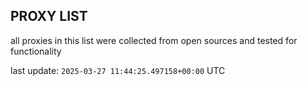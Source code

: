 ## PROXY LIST

all proxies in this list were collected from open sources and tested for functionality

last update: `2025-03-27 11:44:25.497158+00:00` UTC